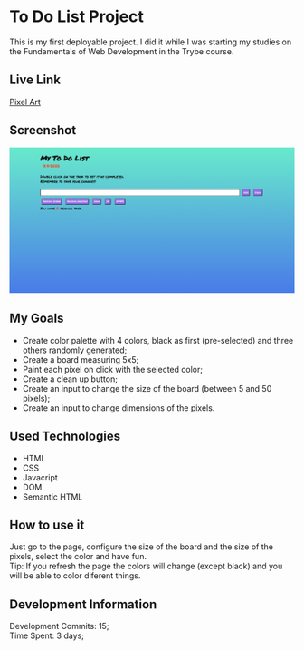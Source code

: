 # To Do List Project
This is my first deployable project. I did it while I was starting my studies on the Fundamentals of Web Development in the Trybe course.

## Live Link
<a href="https://pixels-art-project.netlify.app">Pixel Art</a>
  
## Screenshot
![ScreenShot](./images/screenshot.png)

## My Goals
* Create color palette with 4 colors, black as first (pre-selected) and three others randomly generated;
* Create a board measuring 5x5;
* Paint each pixel on click with the selected color;
* Create a clean up button;
* Create an input to change the size of the board (between 5 and 50 pixels);
* Create an input to change dimensions of the pixels.

## Used Technologies
  * HTML
  * CSS
  * Javacript
  * DOM
  * Semantic HTML

## How to use it
  Just go to the page, configure the size of the board and the size of the pixels, select the color and have fun.
  <br>
  Tip: If you refresh the page the colors will change (except black) and you will be able to color diferent things.

## Development Information
  Development Commits: 15; <br>
  Time Spent: 3 days; <br> 